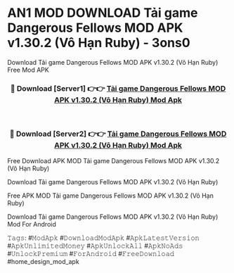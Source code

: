 # AN1 MOD DOWNLOAD Tải game Dangerous Fellows MOD APK v1.30.2 (Vô Hạn Ruby) - 3ons0
Download Tải game Dangerous Fellows MOD APK v1.30.2 (Vô Hạn Ruby) Free Mod APK

<div align="center">
<h3>🔴 Download [Server1] 👉👉 <a href="https://apk-comot.site?title=Tải_game_Dangerous_Fellows_MOD_APK_v1.30.2_(Vô_Hạn_Ruby)">Tải game Dangerous Fellows MOD APK v1.30.2 (Vô Hạn Ruby) Mod Apk</a></h3><br>

<h3>🔴 Download [Server2] 👉👉 <a href="https://apk-comot.site?title=Tải_game_Dangerous_Fellows_MOD_APK_v1.30.2_(Vô_Hạn_Ruby)">Tải game Dangerous Fellows MOD APK v1.30.2 (Vô Hạn Ruby) Mod Apk</a></h3>
</div>


Free Download APK MOD Tải game Dangerous Fellows MOD APK v1.30.2 (Vô Hạn Ruby)

Download Tải game Dangerous Fellows MOD APK v1.30.2 (Vô Hạn Ruby) 

Free APK MOD Tải game Dangerous Fellows MOD APK v1.30.2 (Vô Hạn Ruby) 

Download Tải game Dangerous Fellows MOD APK v1.30.2 (Vô Hạn Ruby) Mod For Android

𝚃𝚊𝚐𝚜: #𝙼𝚘𝚍𝙰𝚙𝚔 #𝙳𝚘𝚠𝚗𝚕𝚘𝚊𝚍𝙼𝚘𝚍𝙰𝚙𝚔 #𝙰𝚙𝚔𝙻𝚊𝚝𝚎𝚜𝚝𝚅𝚎𝚛𝚜𝚒𝚘𝚗 #𝙰𝚙𝚔𝚄𝚗𝚕𝚒𝚖𝚒𝚝𝚎𝚍𝙼𝚘𝚗𝚎𝚢 #𝙰𝚙𝚔𝚄𝚗𝚕𝚘𝚌𝚔𝙰𝚕𝚕 #𝙰𝚙𝚔𝙽𝚘𝙰𝚍𝚜 #𝚄𝚗𝚕𝚘𝚌𝚔𝙿𝚛𝚎𝚖𝚒𝚞𝚖 #𝙵𝚘𝚛𝙰𝚗𝚍𝚛𝚘𝚒𝚍 #𝙵𝚛𝚎𝚎𝙳𝚘𝚠𝚗𝚕𝚘𝚊𝚍 #home_design_mod_apk